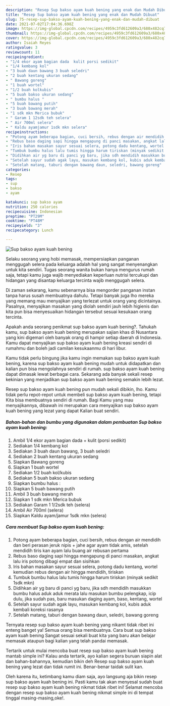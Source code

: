 ```yaml
---
description: "Resep Sup bakso ayam kuah bening yang enak dan Mudah Dibuat"
title: "Resep Sup bakso ayam kuah bening yang enak dan Mudah Dibuat"
slug: 75-resep-sup-bakso-ayam-kuah-bening-yang-enak-dan-mudah-dibuat
date: 2021-07-02T17:04:36.698Z
image: https://img-global.cpcdn.com/recipes/4959c3fd612609a3/680x482cq70/sup-bakso-ayam-kuah-bening-foto-resep-utama.jpg
thumbnail: https://img-global.cpcdn.com/recipes/4959c3fd612609a3/680x482cq70/sup-bakso-ayam-kuah-bening-foto-resep-utama.jpg
cover: https://img-global.cpcdn.com/recipes/4959c3fd612609a3/680x482cq70/sup-bakso-ayam-kuah-bening-foto-resep-utama.jpg
author: Isaiah Reyes
ratingvalue: 3
reviewcount: 11
recipeingredient:
- "1/4 ekor ayam bagian dada  kulit porsi sedikit"
- "1/4 kembang kol"
- "3 buah daun bawang 3 buah seledri"
- "2 buah kentang ukuran sedang"
- " Bawang goreng"
- "1 buah wortel"
- "1/2 buah kolkubis"
- "5 buah bakso ukuran sedang"
- " bumbu halus "
- "5 buah bawang putih"
- "3 buah bawang merah"
- "1 sdk mkn Merica bubuk"
- " Garam 1 12sdk teh selera"
- " Air 700ml selera"
- " Kaldu ayamjamur 1sdk mkn selera"
recipeinstructions:
- "Potong ayam beberapa bagian, cuci bersih, rebus dengan air mendidih dan beri perasan jeruk nipis + jahe agar ayam tidak amis, setelah mendidih tiris kan ayam lalu buang air rebusan pertama"
- "Rebus baso daging sapi hingga mengapung di panci masakan, angkat lalu iris potong dibagi empat dan sisihkan"
- "Iris bahan masakan sayur sesuai selera, potong dadu kentang, wortel kemudian rebus dengan air hingga mendidih, tiriskan"
- "Tumbuk bumbu halus lalu tumis hingga harum tiriskan (minyak sedikit 1sdk mkn)"
- "Didihkan air yg baru di panci yg baru, jika sdh mendidih masukkan bumbu halus aduk aduk merata lalu masukan bumbu pelengkap, icip dulu, jika sudah pas, baru masukan daging ayam, baso, kentang, wortel"
- "Setelah sayur sudah agak layu, masukan kembang kol, kubis aduk kembali koreksi rasanya"
- "Setelah matang, taburi dengan bawang daun, seledri, bawang goreng"
categories:
- Resep
tags:
- sup
- bakso
- ayam

katakunci: sup bakso ayam 
nutrition: 250 calories
recipecuisine: Indonesian
preptime: "PT29M"
cooktime: "PT48M"
recipeyield: "3"
recipecategory: Lunch

---
```



![Sup bakso ayam kuah bening](https://img-global.cpcdn.com/recipes/4959c3fd612609a3/680x482cq70/sup-bakso-ayam-kuah-bening-foto-resep-utama.jpg)

Selaku seorang yang hobi memasak, mempersiapkan panganan menggugah selera pada keluarga adalah hal yang sangat menyenangkan untuk kita sendiri. Tugas seorang  wanita bukan hanya mengurus rumah saja, tetapi kamu juga wajib menyediakan keperluan nutrisi tercukupi dan hidangan yang disantap keluarga tercinta wajib menggugah selera.

Di zaman  sekarang, kamu sebenarnya bisa mengorder panganan instan tanpa harus susah membuatnya dahulu. Tetapi banyak juga lho mereka yang memang mau menyajikan yang terlezat untuk orang yang dicintainya. Pasalnya, menyajikan masakan yang diolah sendiri jauh lebih higienis dan kita pun bisa menyesuaikan hidangan tersebut sesuai kesukaan orang tercinta. 



Apakah anda seorang penikmat sup bakso ayam kuah bening?. Tahukah kamu, sup bakso ayam kuah bening merupakan sajian khas di Nusantara yang kini digemari oleh banyak orang di hampir setiap daerah di Indonesia. Kamu dapat menyajikan sup bakso ayam kuah bening kreasi sendiri di rumahmu dan boleh jadi camilan kesukaanmu di hari libur.

Kamu tidak perlu bingung jika kamu ingin memakan sup bakso ayam kuah bening, karena sup bakso ayam kuah bening mudah untuk didapatkan dan kalian pun bisa mengolahnya sendiri di rumah. sup bakso ayam kuah bening dapat dimasak lewat berbagai cara. Sekarang ada banyak sekali resep kekinian yang menjadikan sup bakso ayam kuah bening semakin lebih lezat.

Resep sup bakso ayam kuah bening pun mudah sekali dibikin, lho. Kamu tidak perlu repot-repot untuk membeli sup bakso ayam kuah bening, tetapi Kita bisa membuatnya sendiri di rumah. Bagi Kamu yang mau menyajikannya, dibawah ini merupakan cara menyajikan sup bakso ayam kuah bening yang lezat yang dapat Kalian buat sendiri.

<!--inarticleads1-->

##### Bahan-bahan dan bumbu yang digunakan dalam pembuatan Sup bakso ayam kuah bening:

1. Ambil 1/4 ekor ayam bagian dada + kulit (porsi sedikit)
1. Sediakan 1/4 kembang kol
1. Sediakan 3 buah daun bawang, 3 buah seledri
1. Sediakan 2 buah kentang ukuran sedang
1. Siapkan  Bawang goreng
1. Siapkan 1 buah wortel
1. Sediakan 1/2 buah kol/kubis
1. Sediakan 5 buah bakso ukuran sedang
1. Siapkan  bumbu halus :
1. Siapkan 5 buah bawang putih
1. Ambil 3 buah bawang merah
1. Siapkan 1 sdk mkn Merica bubuk
1. Sediakan  Garam 1 1/2sdk teh (selera)
1. Ambil  Air 700ml (selera)
1. Siapkan  Kaldu ayam/jamur 1sdk mkn (selera)




<!--inarticleads2-->

##### Cara membuat Sup bakso ayam kuah bening:

1. Potong ayam beberapa bagian, cuci bersih, rebus dengan air mendidih dan beri perasan jeruk nipis + jahe agar ayam tidak amis, setelah mendidih tiris kan ayam lalu buang air rebusan pertama
1. Rebus baso daging sapi hingga mengapung di panci masakan, angkat lalu iris potong dibagi empat dan sisihkan
1. Iris bahan masakan sayur sesuai selera, potong dadu kentang, wortel kemudian rebus dengan air hingga mendidih, tiriskan
1. Tumbuk bumbu halus lalu tumis hingga harum tiriskan (minyak sedikit 1sdk mkn)
1. Didihkan air yg baru di panci yg baru, jika sdh mendidih masukkan bumbu halus aduk aduk merata lalu masukan bumbu pelengkap, icip dulu, jika sudah pas, baru masukan daging ayam, baso, kentang, wortel
1. Setelah sayur sudah agak layu, masukan kembang kol, kubis aduk kembali koreksi rasanya
1. Setelah matang, taburi dengan bawang daun, seledri, bawang goreng




Ternyata resep sup bakso ayam kuah bening yang nikamt tidak ribet ini enteng banget ya! Semua orang bisa membuatnya. Cara buat sup bakso ayam kuah bening Sangat sesuai sekali buat kita yang baru akan belajar memasak ataupun bagi kalian yang telah pandai memasak.

Tertarik untuk mulai mencoba buat resep sup bakso ayam kuah bening mantab simple ini? Kalau anda tertarik, ayo kalian segera buruan siapin alat dan bahan-bahannya, kemudian bikin deh Resep sup bakso ayam kuah bening yang lezat dan tidak rumit ini. Benar-benar taidak sulit kan. 

Oleh karena itu, ketimbang kamu diam saja, ayo langsung aja bikin resep sup bakso ayam kuah bening ini. Pasti kamu tak akan menyesal sudah buat resep sup bakso ayam kuah bening nikmat tidak ribet ini! Selamat mencoba dengan resep sup bakso ayam kuah bening nikmat simple ini di tempat tinggal masing-masing,oke!.


